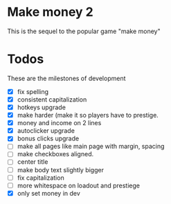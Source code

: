 # Make money 2
This is the sequel to the popular game "make money"

# Todos
These are the milestones of development
- [x] fix spelling
- [x] consistent capitalization
- [x] hotkeys upgrade
- [x] make harder (make it so players have to prestige.
- [x] money and income on 2 lines
- [x] autoclicker upgrade
- [x] bonus clicks upgrade
- [ ] make all pages like main page with margin, spacing
- [ ] make checkboxes aligned.
- [ ] center title
- [ ] make body text slightly bigger
- [ ] fix capitalization
- [ ] more whitespace on loadout and prestiege
- [x] only set money in dev